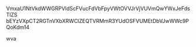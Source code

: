 VmxaU1NtVkdWWGRPVldScFVucFdVbFpyVWtOVVJrVjVUVmQwYWxJeFdsTlZS
bEYzVXpCT2RGTnVXbXRWClZEQTVRMmR3YUdOSFVUMEtDbVJwWWc9PQoKdm14

wva